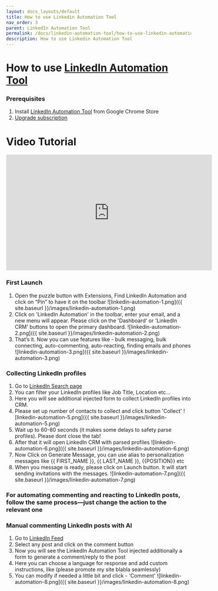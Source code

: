 ```yaml
---
layout: docs_layouts/default
title: How to use Linkedin Automation Tool
nav_order: 3
parent: LinkedIn Automation Tool
permalink: /docs/linkedin-automation-tool/how-to-use-linkedin-automation-tool
description: How to use Linkedin Automation Tool
---
```


# How to use <a href="/cold-outreach-messages-linkedin/" target="_blank">LinkedIn Automation Tool</a>



[//]: # (### Demo)

[//]: # (<iframe width="560" height="315" src="https://www.youtube.com/embed/W71LSsmjMRc?si=OSncOwQK2fM1VAn2" title="YouTube video player" frameborder="0" allow="accelerometer; autoplay; clipboard-write; encrypted-media; gyroscope; picture-in-picture; web-share" referrerpolicy="strict-origin-when-cross-origin" allowfullscreen></iframe>)

### Prerequisites
1. Install <a href="https://chromewebstore.google.com/detail/linkedin-automation-email/elgfcjbemdchphggeegglnmjoagoeial?utm_source=pricing_page&utm_medium=success_doc_page&utm_campaign=success_doc_page
   " target="_blank">LinkedIn Automation Tool</a> from Google Chrome Store
2. <a href="/cold-outreach-messages-linkedin/" target="_blank">Upgrade subscription</a>


# Video Tutorial
<iframe width="560" height="315" src="https://www.youtube.com/embed/xPmo3c9AaFQ?si=C2fP6XFzR-n0YogF" title="YouTube video player" frameborder="0" allow="accelerometer; autoplay; clipboard-write; encrypted-media; gyroscope; picture-in-picture; web-share" referrerpolicy="strict-origin-when-cross-origin" allowfullscreen></iframe>

### First Launch
1. Open the puzzle button with Extensions, Find LinkedIn Automation and click on “Pin” to have it on the toolbar
    ![linkedin-automation-1.png]({{ site.baseurl }}/images/linkedin-automation-1.png)
2. Click on 'LinkedIn Automation' in the toolbar, enter your email, and a new menu will appear. Please click on the 'Dashboard' or 'LinkedIn CRM' buttons to open the primary dashboard.
   ![linkedin-automation-2.png]({{ site.baseurl }}/images/linkedin-automation-2.png)
3. That’s it. Now you can use features like - bulk messaging, bulk connecting, auto-commenting, auto-reacting, finding emails and phones
 ![linkedin-automation-3.png]({{ site.baseurl }}/images/linkedin-automation-3.png)


### Collecting LinkedIn profiles
1. Go to <a href="https://www.linkedin.com/search/results/people/?origin=SWITCH_SEARCH_VERTICAL"> LinkedIn Search page </a>
2. You can filter your LinkedIn profiles like Job Title, Location etc... 
3. Here you will see additional injected form to collect LinkedIn profiles into CRM.
4. Please set up number of contacts to collect and click button 'Collect'
   ![linkedin-automation-5.png]({{ site.baseurl }}/images/linkedin-automation-5.png)
5. Wait up to 60-80 seconds (it makes some delays to safety parse profiles). Please dont close the tab!
6. After that it will open LinkedIn CRM with parsed profiles
![linkedin-automation-6.png]({{ site.baseurl }}/images/linkedin-automation-6.png)
7. Now Click on Generate Message, you can use alias to personalization messages like {{ FIRST_NAME }}, {{ LAST_NAME }}, {{POSITION}} etc
8. When you message is ready, please click on Launch button. It will start sending invitations with the messages.
   ![linkedin-automation-7.png]({{ site.baseurl }}/images/linkedin-automation-7.png)

### For automating commenting and reacting to LinkedIn posts, follow the same process—just change the action to the relevant one

### Manual commenting LinkedIn posts with AI
1. Go to <a href="https://www.linkedin.com/feed/"> LinkedIn Feed</a>
2. Select any post and click on the comment button
3. Now you will see the LinkedIn Automation Tool injected additionally a form to generate a comment/reply to the post
4. Here you can choose a language for response and add custom instructions, like (please promote my site blabla seamlessly)
5. You can modify if needed a little bit and click - 'Comment'
   ![linkedin-automation-8.png]({{ site.baseurl }}/images/linkedin-automation-8.png)